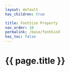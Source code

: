 ```yaml
---
layout: default
has_children: true

title: FontSize Property
nav_order: 10
permalink: /base/fontkind
has_toc: false
---
```


# {{ page.title }}

